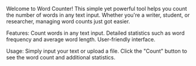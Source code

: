 Welcome to Word Counter! This simple yet powerful tool helps you count the number of words in any text input. Whether you're a writer, student, or researcher, managing word counts just got easier.

Features: Count words in any text input. Detailed statistics such as word frequency and average word length. User-friendly interface.

Usage: Simply input your text or upload a file. Click the "Count" button to see the word count and additional statistics.
